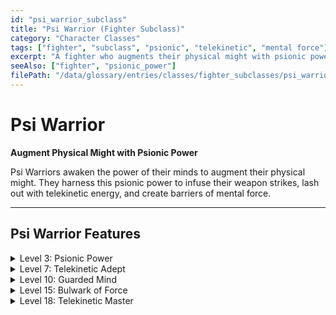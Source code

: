 ```yaml
---
id: "psi_warrior_subclass"
title: "Psi Warrior (Fighter Subclass)"
category: "Character Classes"
tags: ["fighter", "subclass", "psionic", "telekinetic", "mental force"]
excerpt: "A fighter who augments their physical might with psionic power, creating telekinetic shields and strikes."
seeAlso: ["fighter", "psionic_power"]
filePath: "/data/glossary/entries/classes/fighter_subclasses/psi_warrior.md"
---
```

# Psi Warrior

**Augment Physical Might with Psionic Power**

Psi Warriors awaken the power of their minds to augment their physical might. They harness this psionic power to infuse their weapon strikes, lash out with telekinetic energy, and create barriers of mental force.

---
## Psi Warrior Features

<details id="psi-warrior-level-3-psionic-power">
  <summary>Level 3: Psionic Power</summary>
  <div>
    <p>You harbor a wellspring of psionic energy within yourself. It is represented by your Psionic Energy Dice, which fuel powers you have from this subclass. The Psi Warrior Energy Dice table shows the die size and number of these dice you have when you reach certain Fighter levels.</p>
    <h4>Psi Warrior Energy Dice</h4>
| Fighter Level | Die Size | Number |
|---------------|----------|--------|
| 3             | D6       | 4      |
| 5             | D8       | 6      |
| 9             | D8       | 8      |
| 11            | D10      | 8      |
| 13            | D10      | 10     |
| 17            | D12      | 12     |
    <p>Any features in this subclass that use a Psionic Energy Die use only the dice from this subclass. Some of your powers expend the Psionic Energy Die, as specified in a power’s description, and you can’t use a power if it requires you to use a die when all your Psionic Energy Dice are expended.</p>
    <p>You regain one of your expended Psionic Energy Dice when you finish a <span data-term-id="short_rest" class="glossary-term-link-from-markdown">Short Rest</span>, and you regain all of them when you finish a <span data-term-id="long_rest" class="glossary-term-link-from-markdown">Long Rest</span>.</p>
    
    <details class="feature-card">
      <summary><h3>Protective Field</h3></summary>
      <div>When you or another creature you can see within 30 feet of you takes damage, you can take a <span data-term-id="reaction" class="glossary-term-link-from-markdown">Reaction</span> to expend one Psionic Energy Die, roll the die, and reduce the damage taken by the number rolled plus your Intelligence modifier (minimum reduction of 1), as you create a momentary shield of telekinetic force.</div>
    </details>
    <details class="feature-card">
      <summary><h3>Psionic Strike</h3></summary>
      <div>You can propel your weapons with psionic force. Once on each of your turns, immediately after you hit a target within 30 feet of yourself with an <span data-term-id="attack_action" class="glossary-term-link-from-markdown">attack</span> and deal damage to it with a weapon, you can expend one Psionic Energy Die, rolling it and dealing Force damage to the target equal to the number rolled plus your Intelligence modifier.</div>
    </details>
    <details class="feature-card">
      <summary><h3>Telekinetic Movement</h3></summary>
      <div>You can move an object or a creature with your mind. As a <span data-term-id="magic_action" class="glossary-term-link-from-markdown">Magic action</span>, choose one target you can see within 30 feet of yourself; the target must be a loose object that is Large or smaller or one willing creature other than you. You transport the target up to 30 feet to an unoccupied space you can see. Alternatively, if the target is a Tiny object, you can transport it to or from your hand. Once you take this <span data-term-id="action" class="glossary-term-link-from-markdown">action</span>, you can’t do so again until you finish a <span data-term-id="short_rest" class="glossary-term-link-from-markdown">Short</span> or <span data-term-id="long_rest" class="glossary-term-link-from-markdown">Long Rest</span> unless you expend a Psionic Energy Die (no <span data-term-id="action" class="glossary-term-link-from-markdown">action</span> required) to restore your use of it.</div>
    </details>
  </div>
</details>

<details id="psi-warrior-level-7-telekinetic-adept">
  <summary>Level 7: Telekinetic Adept</summary>
  <div>
    <p>You have mastered new ways to use your telekinetic abilities, detailed below.</p>
    <p><strong>Psi-Powered Leap.</strong> As a <span data-term-id="bonus_action" class="glossary-term-link-from-markdown">Bonus Action</span>, you gain a Fly <span data-term-id="speed" class="glossary-term-link-from-markdown">Speed</span> equal to twice your <span data-term-id="speed" class="glossary-term-link-from-markdown">Speed</span> until the end of the current turn. Once you take this <span data-term-id="bonus_action" class="glossary-term-link-from-markdown">Bonus Action</span>, you can’t do so again until you finish a <span data-term-id="short_rest" class="glossary-term-link-from-markdown">Short</span> or <span data-term-id="long_rest" class="glossary-term-link-from-markdown">Long Rest</span> unless you expend a Psionic Energy Die (no <span data-term-id="action" class="glossary-term-link-from-markdown">action</span> required) to restore your use of it.</p>
    <p><strong>Telekinetic Thrust.</strong> When you deal damage to a target with your Psionic Strike, you can force the target to make a <span data-term-id="strength" class="glossary-term-link-from-markdown">Strength</span> <span data-term-id="saving_throw" class="glossary-term-link-from-markdown">saving throw</span> (DC 8 plus your Intelligence modifier and <span data-term-id="proficiency_bonus" class="glossary-term-link-from-markdown">Proficiency Bonus</span>). On a failed save, you can give the target the <span data-term-id="prone_condition" class="glossary-term-link-from-markdown">Prone condition</span> or transport it up to 10 feet horizontally.</p>
  </div>
</details>

<details id="psi-warrior-level-10-guarded-mind">
  <summary>Level 10: Guarded Mind</summary>
  <div>
    <p>You have <span data-term-id="resistance" class="glossary-term-link-from-markdown">Resistance</span> to Psychic damage. Moreover, if you start your turn with the <span data-term-id="charmed_condition" class="glossary-term-link-from-markdown">Charmed</span> or <span data-term-id="frightened_condition" class="glossary-term-link-from-markdown">Frightened condition</span>, you can expend a Psionic Energy Die (no <span data-term-id="action" class="glossary-term-link-from-markdown">action</span> required) and end every effect on yourself giving you those conditions.</p>
  </div>
</details>

<details id="psi-warrior-level-15-bulwark-of-force">
  <summary>Level 15: Bulwark of Force</summary>
  <div>
    <p>You can shield yourself and others with telekinetic force. As a <span data-term-id="bonus_action" class="glossary-term-link-from-markdown">Bonus Action</span>, you can choose creatures, including yourself, within 30 feet of yourself, up to a number of creatures equal to your Intelligence modifier (minimum of one creature). Each of the chosen creatures has <span data-term-id="half_cover" class="glossary-term-link-from-markdown">Half Cover</span> for 1 minute or until you have the <span data-term-id="incapacitated_condition" class="glossary-term-link-from-markdown">Incapacitated condition</span>.</p>
    <p>Once you use this feature, you can’t do so again until you finish a <span data-term-id="long_rest" class="glossary-term-link-from-markdown">Long Rest</span> unless you expend a Psionic Energy Die (no <span data-term-id="action" class="glossary-term-link-from-markdown">action</span> required) to restore your use of it.</p>
  </div>
</details>

<details id="psi-warrior-level-18-telekinetic-master">
  <summary>Level 18: Telekinetic Master</summary>
  <div>
    <p>You always have the <span data-term-id="telekinesis_spell" class="glossary-term-link-from-markdown">Telekinesis</span> <span data-term-id="spells_chapter" class="glossary-term-link-from-markdown">spell</span> prepared. With this feature, you can cast it without a <span data-term-id="spell_level_slots" class="glossary-term-link-from-markdown">spell slot</span> or components, and your <span data-term-id="spellcasting_ability" class="glossary-term-link-from-markdown">spellcasting ability</span> for it is Intelligence. On each of your turns while you maintain <span data-term-id="concentration" class="glossary-term-link-from-markdown">Concentration</span> on it, including the turn when you cast it, you can make one <span data-term-id="attack_action" class="glossary-term-link-from-markdown">attack</span> with a weapon as a <span data-term-id="bonus_action" class="glossary-term-link-from-markdown">Bonus Action</span>.</p>
    <p>Once you cast the <span data-term-id="spells_chapter" class="glossary-term-link-from-markdown">spell</span> with this feature, you can’t do so in this way again until you finish a <span data-term-id="long_rest" class="glossary-term-link-from-markdown">Long Rest</span> unless you expend a Psionic Energy Die (no <span data-term-id="action" class="glossary-term-link-from-markdown">action</span> required) to restore your use of it.</p>
  </div>
</details>
